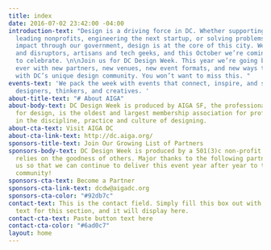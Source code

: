 ```yaml
---
title: index
date: 2016-07-02 23:42:00 -04:00
introduction-text: "Design is a driving force in DC. Whether supporting the nation’s
  leading nonprofits, engineering the next startup, or solving problems with real
  impact through our government, design is at the core of this city. We’re makers
  and disruptors, artisans and tech geeks, and this October we’re coming together
  to celebrate. \n\nJoin us for DC Design Week. This year we’re going bigger than
  ever with new partners, new venues, new event formats, and new ways to interact
  with DC’s unique design community. You won’t want to miss this. "
events-text: 'We pack the week with events that connect, inspire, and showcase DC
  designers, thinkers, and creatives. '
about-title-text: "# About AIGA"
about-body-text: DC Design Week is produced by AIGA SF, the professional association
  for design, is the oldest and largest membership association for professionals engaged
  in the discipline, practice and culture of designing.
about-cta-text: Visit AIGA DC
about-cta-link-text: http://dc.aiga.org/
sponsors-title-text: Join Our Growing List of Partners
sponsors-body-text: DC Design Week is produced by a 501(3)c non-profit and therefore
  relies on the goodness of others. Major thanks to the following partners for supporting
  us so that we can continue to deliver this event year after year to the DC design
  community!
sponsors-cta-text: Become a Partner
sponsors-cta-link-text: dcdw@aigadc.org
sponsors-cta-color: "#92db7c"
contact-text: This is the contact field. Simply fill this box out with the contact
  text for this section, and it will display here.
contact-cta-text: Paste button text here
contact-cta-color: "#6ad0c7"
layout: home
---
```


